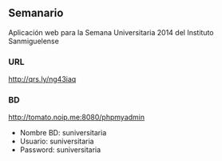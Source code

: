 ## Semanario
Aplicación web para la Semana Universitaria 2014 del Instituto Sanmiguelense

### URL
http://qrs.ly/ng43iaq

### BD
http://tomato.noip.me:8080/phpmyadmin
* Nombre BD: suniversitaria
* Usuario: suniversitaria
* Password: suniversitaria
